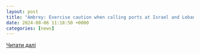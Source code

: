 ```yaml
---
layout: post
title: "Ambrey: Exercise caution when calling ports at Israel and Lebanon"
date: 2024-08-06 11:18:50 +0000
categories: [news]
---
```


[Читати далі](https://safety4sea.com/ambrey-exercise-caution-when-calling-ports-at-israel-and-lebanon/)
